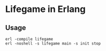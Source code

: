 # Lifegame in Erlang

## Usage

```
erl -compile lifegame
erl -noshell -s lifegame main -s init stop
```
